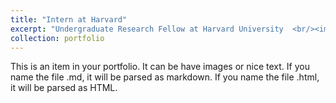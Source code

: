 ```yaml
---
title: "Intern at Harvard"
excerpt: "Undergraduate Research Fellow at Harvard University  <br/><img src='/images/HaervardCCB.png'>"
collection: portfolio
---
```


This is an item in your portfolio. It can be have images or nice text. If you name the file .md, it will be parsed as markdown. If you name the file .html, it will be parsed as HTML. 
